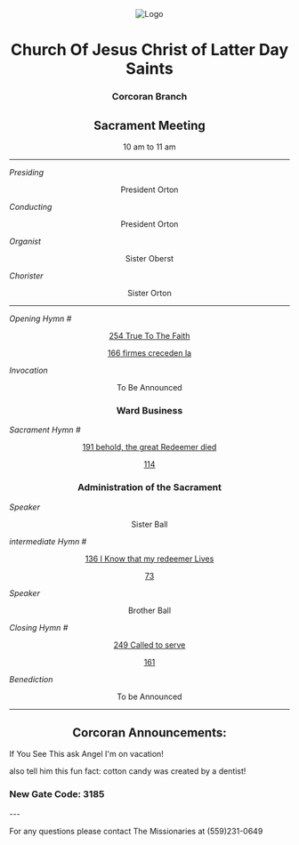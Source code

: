 <div align="center">
  <img src="https://www.churchofjesuschrist.org/imgs/e47080ddf0f711ed99caeeeeac1ea421427f9299/full/%21640%2C/0/default" alt="Logo">
</div>

<!---
--->
<div align="center">
  <h1>Church Of Jesus Christ of Latter Day Saints</h1>  
  <h3>Corcoran Branch</h3>  
  <h2>Sacrament Meeting</h2>  
  10 am to 11 am
</div>

---

*Presiding*  
<div align="center">President Orton</div>

*Conducting*  
<div align="center">President Orton</div>

*Organist*  
<div align="center">Sister Oberst</div>

*Chorister*  
<div align="center">Sister Orton</div>

---

*Opening Hymn #*  
<div align="center">
  <a href="https://www.churchofjesuschrist.org/study/manual/hymns/true-to-the-faith?lang=eng">254 True To The Faith </a>
  
   <a href="https://www.churchofjesuschrist.org/study/manual/hymns/true-to-the-faith?lang=spa">166 firmes creceden la</a>

</div>

*Invocation*  
<div align="center">To Be Announced</div>

<div align="center">
  <h3>Ward Business</h3>
</div>

*Sacrament Hymn #*  
<div align="center">
  <a href="https://www.churchofjesuschrist.org/study/manual/hymns/behold-the-great-redeemer-die?lang=eng"> 191 behold, the great Redeemer died </a>

<a href="https://www.churchofjesuschrist.org/study/manual/hymns/behold-the-great-redeemer-die?lang=spa">114</a>
</div>

<div align="center">
  <h3>Administration of the Sacrament</h3>
</div>



*Speaker*
<div align="center"> Sister Ball
</div>






*intermediate Hymn #*  

<div align="center">
  <a href="https://www.churchofjesuschrist.org/study/manual/hymns/i-know-that-my-redeemer-lives?lang=eng">136 I Know that my redeemer Lives</a>
  
  <a href="https://www.churchofjesuschrist.org/study/manual/hymns/i-know-that-my-redeemer-lives?lang=spa">73</a>
</div>


*Speaker*  

<div align="center"> Brother Ball
</div>

*Closing Hymn #*  

<div align="center">
  <a href="https://www.churchofjesuschrist.org/study/manual/hymns/called-to-serve?lang=eng">249 Called to serve</a>
  
  <a href="https://www.churchofjesuschrist.org/study/manual/hymns/called-to-serve?lang=spa">161</a>
</div>


*Benediction*  
<div align="center">To be Announced</div>

---

<div align="center">
  <h2>Corcoran Announcements:</h2>
</div>

If You See This ask Angel I'm on vacation!

also tell him this fun fact:
cotton candy was created by a dentist!

<h3>New Gate Code: 3185</h3>
---

For any questions please contact The Missionaries at (559)231-0649
